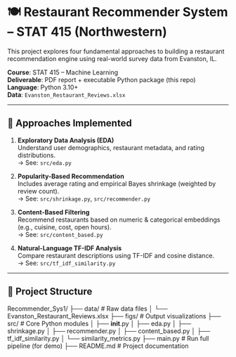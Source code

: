 # 🍽️ Restaurant Recommender System – STAT 415 (Northwestern)

This project explores four fundamental approaches to building a restaurant recommendation engine using real-world survey data from Evanston, IL.

**Course**: STAT 415 – Machine Learning  
**Deliverable**: PDF report + executable Python package (this repo)  
**Language**: Python 3.10+  
**Data**: `Evanston_Restaurant_Reviews.xlsx`

---

## 📌 Approaches Implemented

1. **Exploratory Data Analysis (EDA)**  
   Understand user demographics, restaurant metadata, and rating distributions.  
   → See: `src/eda.py`

2. **Popularity-Based Recommendation**  
   Includes average rating and empirical Bayes shrinkage (weighted by review count).  
   → See: `src/shrinkage.py`, `src/recommender.py`

3. **Content-Based Filtering**  
   Recommend restaurants based on numeric & categorical embeddings (e.g., cuisine, cost, open hours).  
   → See: `src/content_based.py`

4. **Natural-Language TF-IDF Analysis**  
   Compare restaurant descriptions using TF-IDF and cosine distance.  
   → See: `src/tf_idf_similarity.py`

---

## 📂 Project Structure

Recommender_Sys1/
├── data/                      # Raw data files
│   └── Evanston_Restaurant_Reviews.xlsx
├── figs/                      # Output visualizations
├── src/                       # Core Python modules
│   ├── __init__.py
│   ├── eda.py
│   ├── shrinkage.py
│   ├── recommender.py
│   ├── content_based.py
│   ├── tf_idf_similarity.py
│   └── similarity_metrics.py
├── main.py        # Run full pipeline (for demo)
├── README.md                  # Project documentation



